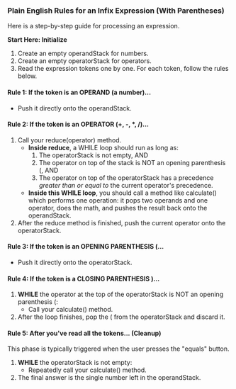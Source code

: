 ### **Plain English Rules for an Infix Expression (With Parentheses)**

Here is a step-by-step guide for processing an expression.

**Start Here: Initialize**

1. Create an empty operandStack for numbers.
2. Create an empty operatorStack for operators.
3. Read the expression tokens one by one. For each token, follow the rules below.

#### **Rule 1: If the token is an OPERAND (a number)...**

* Push it directly onto the operandStack.

#### **Rule 2: If the token is an OPERATOR (+, \-, \*, /)...**

1. Call your reduce(operator) method.
   * **Inside reduce**, a WHILE loop should run as long as:
     1. The operatorStack is not empty, AND
     2. The operator on top of the stack is NOT an opening parenthesis (, AND
     3. The operator on top of the operatorStack has a precedence *greater than or equal to* the current operator's precedence.
   * **Inside this WHILE loop**, you should call a method like calculate() which performs one operation: it pops two operands and one operator, does the math, and pushes the result back onto the operandStack.
2. After the reduce method is finished, push the current operator onto the operatorStack.

#### **Rule 3: If the token is an OPENING PARENTHESIS (...**

* Push it directly onto the operatorStack.

#### **Rule 4: If the token is a CLOSING PARENTHESIS )...**

1. **WHILE** the operator at the top of the operatorStack is NOT an opening parenthesis (:
   * Call your calculate() method.
2. After the loop finishes, pop the ( from the operatorStack and discard it.

#### **Rule 5: After you've read all the tokens... (Cleanup)**

This phase is typically triggered when the user presses the "equals" button.

1. **WHILE** the operatorStack is not empty:
   * Repeatedly call your calculate() method.
2. The final answer is the single number left in the operandStack.